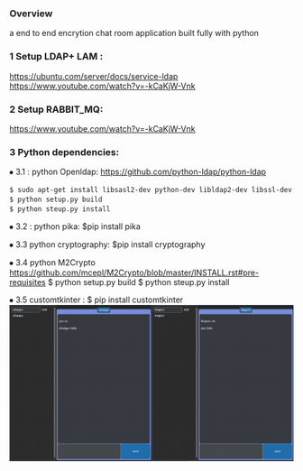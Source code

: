 ### Overview
a end to end encrytion chat room application built fully with python
### 1 Setup LDAP+ LAM : 
https://ubuntu.com/server/docs/service-ldap
https://www.youtube.com/watch?v=-kCaKjW-Vnk

### 2 Setup RABBIT_MQ:
https://www.youtube.com/watch?v=-kCaKjW-Vnk


### 3 Python dependencies: 

⦁	3.1 : python Openldap:
https://github.com/python-ldap/python-ldap
```bash
$ sudo apt-get install libsasl2-dev python-dev libldap2-dev libssl-dev
$ python setup.py build
$ python steup.py install
```
⦁	3.2 : python pika:
$pip install pika

⦁	3.3 python cryptography:
$pip install cryptography

⦁	3.4 python M2Crypto
 https://github.com/mcepl/M2Crypto/blob/master/INSTALL.rst#pre-requisites
$ python setup.py build
$ python steup.py install


⦁	3.5 customtkinter : 
$ pip install customtkinter
![Alt text](chatroom.png)
